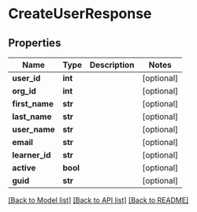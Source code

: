 # CreateUserResponse

## Properties
Name | Type | Description | Notes
------------ | ------------- | ------------- | -------------
**user_id** | **int** |  | [optional] 
**org_id** | **int** |  | [optional] 
**first_name** | **str** |  | [optional] 
**last_name** | **str** |  | [optional] 
**user_name** | **str** |  | [optional] 
**email** | **str** |  | [optional] 
**learner_id** | **str** |  | [optional] 
**active** | **bool** |  | [optional] 
**guid** | **str** |  | [optional] 

[[Back to Model list]](../README.md#documentation-for-models) [[Back to API list]](../README.md#documentation-for-api-endpoints) [[Back to README]](../README.md)


